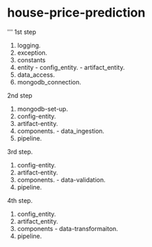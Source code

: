 # house-price-prediction
'''
1st step
1. logging.
2. exception.
3. constants
4. entity - config_entity.
          - artifact_entity.
5. data_access.
6. mongodb_connection.

2nd step
1. mongodb-set-up.
2. config-entity.
3. artifact-entity.
4. components. - data_ingestion.
5. pipeline.

3rd step.
1. config-entity.
2. artifact-entity.
3. components.  - data-validation.
4. pipeline.

4th step.
1. config_entity.
2. artifact_entity.
3. components - data-transformaiton.
4. pipeline.
